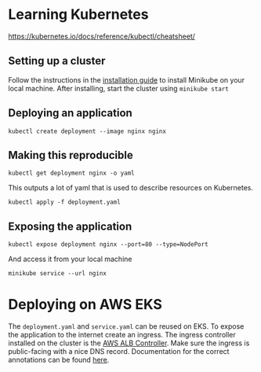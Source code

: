 # Learning Kubernetes
https://kubernetes.io/docs/reference/kubectl/cheatsheet/

## Setting up a cluster
Follow the instructions in the [installation guide](https://minikube.sigs.k8s.io/docs/start/) to install Minikube on 
your local machine. After installing, start the cluster using `minikube start`

## Deploying an application
```shell
kubectl create deployment --image nginx nginx
```

## Making this reproducible
```shell
kubectl get deployment nginx -o yaml
```
This outputs a lot of yaml that is used to describe resources on Kubernetes.
```shell
kubectl apply -f deployment.yaml
```

## Exposing the application
```shell
kubectl expose deployment nginx --port=80 --type=NodePort
```
And access it from your local machine
```shell
minikube service --url nginx
```


# Deploying on AWS EKS
The `deployment.yaml` and `service.yaml` can be reused on EKS. To expose the application to the internet
create an ingress. The ingress controller installed on the cluster is the [AWS ALB Controller](https://kubernetes-sigs.github.io/aws-load-balancer-controller/v2.2/). Make sure the ingress is 
public-facing with a nice DNS record. Documentation for the correct annotations can be found [here](https://kubernetes-sigs.github.io/aws-load-balancer-controller/v2.2/guide/ingress/annotations/).
